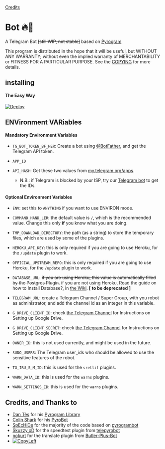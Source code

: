 
[Credits](https://github.com/pyroadminbot/pyroadminbot#credits-and-thanks-to) 

# Bot 🔥🤖

A Telegram Bot ~~[still WIP, not stable]~~ based on [Pyrogram](https://github.com/pyrogram/pyrogram)

This program is distributed in the hope that it will be useful, but WITHOUT ANY WARRANTY; without even the implied warranty of MERCHANTABILITY or FITNESS FOR A PARTICULAR PURPOSE. See the [COPYING](./COPYING) for more details.

## installing

#### The Easy Way

[![Deploy](https://www.herokucdn.com/deploy/button.svg)](https://heroku.com/deploy)


## ENVironment VARiables

#### Mandatory Environment Variables

* `TG_BOT_TOKEN_BF_HER`: Create a bot using [@BotFather](https://telegram.dog/BotFather), and get the Telegram API token.

* `APP_ID`
* `API_HASH`: Get these two values from [my.telegram.org/apps](https://my.telegram.org/apps).
  * N.B.: if Telegram is blocked by your ISP, try our [Telegram bot](https://telegram.dog/UseTGXBot) to get the IDs.

#### Optional Environment Variables

* `ENV`: set this to `ANYTHING` if you want to use ENVIRON mode.

* `COMMAND_HAND_LER`: the default value is `/`, which is the recommended value. Change this only __if__ you know what you are doing.

* `TMP_DOWNLOAD_DIRECTORY`: the path (as a string) to store the temporary files, which are used by some of the plugins.

* `HEROKU_API_KEY`: this is only required if you are going to use Heroku, for the `/update` plugin to work.

* `OFFICIAL_UPSTREAM_REPO`: this is only required if you are going to use Heroku, for the `/update` plugin to work.

* `DATABASE_URL`: ~~if you are using Heroku, this value is automatically filled by the Postgres Plugin.~~ if you are not using Heroku, Read the guide on how to Install Database?, in [the Wiki](https://github.com/SpEcHiDe/PyroGramBot/wiki/How-to-Install-Database-%3F). **[**  __to be deprecated__ **]**

* `TELEGRAM_URL`: create a Telegram Channel / Super Group, with you robot as administrator, and add the channel id as an integer in this variable.

* `G_DRIVE_CLIENT_ID`: check [the Telegram Channel](https://t.me/UniBorg/48) for Instructions on Setting up Google Drive.

* `G_DRIVE_CLIENT_SECRET`: check [the Telegram Channel](https://t.me/UniBorg/48) for Instructions on Setting up Google Drive.

* `OWNER_ID`: this is not used currently, and might be used in the future.

* `SUDO_USERS`: The Telegram user_ids who should be allowed to use the sensitive features of the robot.

* `TG_IRU_S_M_ID`: this is used for the `sretlif` plugins.

* `WARN_DATA_ID`: this is used for the `warns` plugins.

* `WARN_SETTINGS_ID`: this is used for the `warns` plugins.



## Credits, and Thanks to

* [Dan Tès](https://github.com/delivrance) for his [Pyrogram Library](https://github.com/pyrogram/pyrogram)
* [Colin Shark](https://github.com/ColinTheShark) for his [PyroBot](https://git.colinshark.de/PyroBot/PyroBot)
* [SpEcHiDe](https://github.com/SpEcHiDe) for the majority of the code based on [pyrogrambot](https://github.com/SpEcHiDe/PyroGramBot)
* [Skuzzy xD](https://github.com/SkuzzyxD) for the speedtest plugin from [telepyrobot](https://github.com/SkuzzyxD/TelePyroBot)
* [pokurt](https://github.com/pokurt) for the translate plugin from [Butler-Plus-Bot](https://github.com/pokurt/Butler-Plus-Bot)
* [![CopyLeft](https://telegra.ph/file/b514ed14d994557a724cb.jpg)](https://telegra.ph/file/fab1017e21c42a5c1e613.mp4 "CopyLeft Credit Video")
